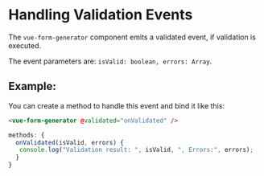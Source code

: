 # Handling Validation Events

The `vue-form-generator` component emits a validated event, if validation is executed.

The event parameters are: `isValid: boolean, errors: Array`.

## Example:

You can create a method to handle this event and bind it like this:

```html
<vue-form-generator @validated="onValidated" />
```

```js
methods: {
  onValidated(isValid, errors) {
   console.log("Validation result: ", isValid, ", Errors:", errors);
  }
}
```
